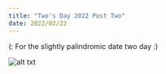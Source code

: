 ```yaml
---
title: "Two's Day 2022 Post Two"
date: 2022/02/22
---
```



(: For the slightly palindromic date two day :)  

![alt txt](https://raw.githubusercontent.com/DNF78/github-pages-with-jekyll/main/assets/Owl.jpg "Twittle")




